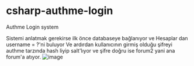 # csharp-authme-login
Authme Login system

Sistemi anlatmak gerekirse ilk önce databaseye bağlanıyor ve Hesaplar dan username = ?'ni buluyor
Ve ardırdan kullanıcının girmiş olduğu şifreyi authme tarzında hash liyip salt'lıyor
ve şifre doğru ise forum2 yani ana forum'a atıyor.
![image](https://user-images.githubusercontent.com/94458869/156942349-15abdee3-2b5c-4508-b3e4-9d3354cfd9b1.png)
